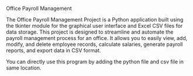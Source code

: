 Office Payroll Management

The Office Payroll Management Project is a Python application built using the tkinter module for the graphical user interface and Excel CSV files for data storage. This project is designed to streamline and automate the payroll management process for an office. It allows you to easily view, add, modify, and delete employee records, calculate salaries, generate payroll reports, and export data in CSV format.

You can directly use this program by adding the python file and csv file in same location.
